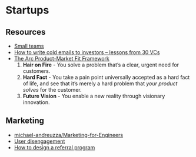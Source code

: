 # Startups

## Resources

- [Small teams](https://stevepulec.com/posts/small/)
- [How to write cold emails to investors – lessons from 30 VCs](https://www.flowrite.com/blog/cold-email-to-investors)
- [The Arc Product-Market Fit Framework](https://www.sequoiacap.com/article/pmf-framework/)
  1. **Hair on Fire** - You solve a problem that’s a clear, urgent need for customers.
  2. **Hard Fact** - You take a pain point universally accepted as a hard fact of life, and see that it’s merely a hard problem that _your product solves_ for the customer. 
  3. **Future Vision** - You enable a new reality through visionary innovation.

## Marketing

- [michael-andreuzza/Marketing-for-Engineers](https://github.com/michael-andreuzza/Marketing-for-Engineers)
- [User disengagement](https://zerodha.tech/blog/user-disengagement/)
- [How to design a referral program](https://andrewchen.com/how-to-design-a-referral-program/)
